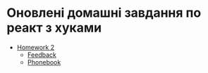 # Оновлені домашні завдання по реакт з хуками

- [Homework 2](./homework-02)
  - [Feedback](./homework-02/feedback)
  - [Phonebook](./homework-02/phonebook)
